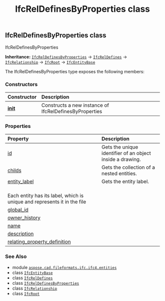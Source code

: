 ﻿---
title: IfcRelDefinesByProperties class
second_title: Aspose.CAD for Python via .NET API References
description: 
type: docs
weight: 5490
url: /python-net/aspose.cad.fileformats.ifc.ifc4.entities/ifcreldefinesbyproperties/
is_root: false
---

## IfcRelDefinesByProperties class

IfcRelDefinesByProperties



**Inheritance:** [`IfcRelDefinesByProperties`](/cad/python-net/aspose.cad.fileformats.ifc.ifc4.entities/ifcreldefinesbyproperties) → 
[`IfcRelDefines`](/cad/python-net/aspose.cad.fileformats.ifc.ifc4.entities/ifcreldefines) → 
[`IfcRelationship`](/cad/python-net/aspose.cad.fileformats.ifc.ifc4.entities/ifcrelationship) → 
[`IfcRoot`](/cad/python-net/aspose.cad.fileformats.ifc.ifc4.entities/ifcroot) → 
[`IfcEntityBase`](/cad/python-net/aspose.cad.fileformats.ifc/ifcentitybase)



The IfcRelDefinesByProperties type exposes the following members:

### Constructors
| Constructor | Description |
| :- | :- |
| [__init__](/cad/python-net/aspose.cad.fileformats.ifc.ifc4.entities/ifcreldefinesbyproperties/__init__/#) | Constructs a new instance of IfcRelDefinesByProperties |


### Properties
| Property | Description |
| :- | :- |
| [id](/cad/python-net/aspose.cad.fileformats.ifc.ifc4.entities/ifcreldefinesbyproperties/id) | Gets the unique identifier of an object inside a drawing. |
| [childs](/cad/python-net/aspose.cad.fileformats.ifc.ifc4.entities/ifcreldefinesbyproperties/childs) | Gets the collection of a nested entities. |
| [entity_label](/cad/python-net/aspose.cad.fileformats.ifc.ifc4.entities/ifcreldefinesbyproperties/entity_label) | Gets the entity label.<br/>Each entity has its label, which is unique and represents it in the file |
| [global_id](/cad/python-net/aspose.cad.fileformats.ifc.ifc4.entities/ifcreldefinesbyproperties/global_id) |  |
| [owner_history](/cad/python-net/aspose.cad.fileformats.ifc.ifc4.entities/ifcreldefinesbyproperties/owner_history) |  |
| [name](/cad/python-net/aspose.cad.fileformats.ifc.ifc4.entities/ifcreldefinesbyproperties/name) |  |
| [description](/cad/python-net/aspose.cad.fileformats.ifc.ifc4.entities/ifcreldefinesbyproperties/description) |  |
| [relating_property_definition](/cad/python-net/aspose.cad.fileformats.ifc.ifc4.entities/ifcreldefinesbyproperties/relating_property_definition) |  |



### See Also
* module [`aspose.cad.fileformats.ifc.ifc4.entities`](..)
* class [`IfcEntityBase`](/cad/python-net/aspose.cad.fileformats.ifc/ifcentitybase)
* class [`IfcRelDefines`](/cad/python-net/aspose.cad.fileformats.ifc.ifc4.entities/ifcreldefines)
* class [`IfcRelDefinesByProperties`](/cad/python-net/aspose.cad.fileformats.ifc.ifc4.entities/ifcreldefinesbyproperties)
* class [`IfcRelationship`](/cad/python-net/aspose.cad.fileformats.ifc.ifc4.entities/ifcrelationship)
* class [`IfcRoot`](/cad/python-net/aspose.cad.fileformats.ifc.ifc4.entities/ifcroot)
